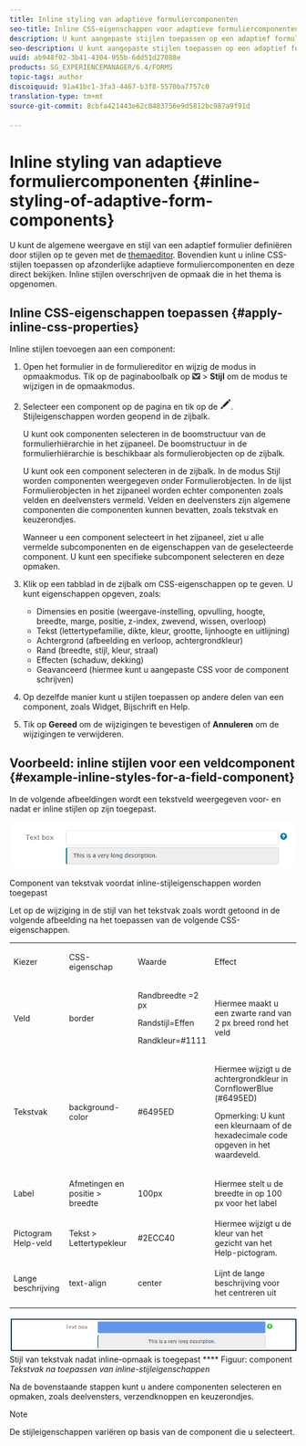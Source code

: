 ```yaml
---
title: Inline styling van adaptieve formuliercomponenten
seo-title: Inline CSS-eigenschappen voor adaptieve formuliercomponenten
description: U kunt aangepaste stijlen toepassen op een adaptief formulier, maar u kunt ook inline CSS-eigenschappen toepassen op afzonderlijke componenten van een adaptief formulier.
seo-description: U kunt aangepaste stijlen toepassen op een adaptief formulier, maar u kunt ook inline CSS-eigenschappen toepassen op afzonderlijke componenten van een adaptief formulier.
uuid: ab948f02-3b41-4304-955b-6dd51d27088e
products: SG_EXPERIENCEMANAGER/6.4/FORMS
topic-tags: author
discoiquuid: 91a41bc1-3fa3-4467-b3f8-5570ba7757c0
translation-type: tm+mt
source-git-commit: 8cbfa421443e62c0483756e9d5812bc987a9f91d

---
```



# Inline styling van adaptieve formuliercomponenten {#inline-styling-of-adaptive-form-components}

U kunt de algemene weergave en stijl van een adaptief formulier definiëren door stijlen op te geven met de [themaeditor](/help/forms/using/themes.md). Bovendien kunt u inline CSS-stijlen toepassen op afzonderlijke adaptieve formuliercomponenten en deze direct bekijken. Inline stijlen overschrijven de opmaak die in het thema is opgenomen.

## Inline CSS-eigenschappen toepassen {#apply-inline-css-properties}

Inline stijlen toevoegen aan een component:

1. Open het formulier in de formuliereditor en wijzig de modus in opmaakmodus. Tik op de paginaboolbalk op ![canvas-vervolgkeuzelijst](assets/canvas-drop-down.png) > **Stijl** om de modus te wijzigen in de opmaakmodus.
1. Selecteer een component op de pagina en tik op de ![bewerkknop](assets/edit-button.png). Stijleigenschappen worden geopend in de zijbalk.

   U kunt ook componenten selecteren in de boomstructuur van de formulierhiërarchie in het zijpaneel. De boomstructuur in de formulierhiërarchie is beschikbaar als formulierobjecten op de zijbalk.

   U kunt ook een component selecteren in de zijbalk. In de modus Stijl worden componenten weergegeven onder Formulierobjecten. In de lijst Formulierobjecten in het zijpaneel worden echter componenten zoals velden en deelvensters vermeld. Velden en deelvensters zijn algemene componenten die componenten kunnen bevatten, zoals tekstvak en keuzerondjes.

   Wanneer u een component selecteert in het zijpaneel, ziet u alle vermelde subcomponenten en de eigenschappen van de geselecteerde component. U kunt een specifieke subcomponent selecteren en deze opmaken.

1. Klik op een tabblad in de zijbalk om CSS-eigenschappen op te geven. U kunt eigenschappen opgeven, zoals:

   * Dimensies en positie (weergave-instelling, opvulling, hoogte, breedte, marge, positie, z-index, zwevend, wissen, overloop)
   * Tekst (lettertypefamilie, dikte, kleur, grootte, lijnhoogte en uitlijning)
   * Achtergrond (afbeelding en verloop, achtergrondkleur)
   * Rand (breedte, stijl, kleur, straal)
   * Effecten (schaduw, dekking)
   * Geavanceerd (hiermee kunt u aangepaste CSS voor de component schrijven)

1. Op dezelfde manier kunt u stijlen toepassen op andere delen van een component, zoals Widget, Bijschrift en Help.
1. Tik op **Gereed** om de wijzigingen te bevestigen of **Annuleren** om de wijzigingen te verwijderen.

## Voorbeeld: inline stijlen voor een veldcomponent {#example-inline-styles-for-a-field-component}

In de volgende afbeeldingen wordt een tekstveld weergegeven voor- en nadat er inline stijlen op zijn toegepast.

![Component van tekstvak voordat inline-opmaak wordt toegepast](assets/no-style.png)

Component van tekstvak voordat inline-stijleigenschappen worden toegepast

Let op de wijziging in de stijl van het tekstvak zoals wordt getoond in de volgende afbeelding na het toepassen van de volgende CSS-eigenschappen.

<table> 
 <tbody> 
  <tr> 
   <td><p>Kiezer</p> </td> 
   <td><p>CSS-eigenschap</p> </td> 
   <td><p>Waarde</p> </td> 
   <td><p>Effect</p> </td> 
  </tr> 
  <tr> 
   <td><p>Veld</p> </td> 
   <td><p>border</p> </td> 
   <td><p>Randbreedte =2 px</p> <p>Randstijl=Effen</p> <p>Randkleur=#1111</p> </td> 
   <td><p>Hiermee maakt u een zwarte rand van 2 px breed rond het veld</p> </td> 
  </tr> 
  <tr> 
   <td><p>Tekstvak</p> </td> 
   <td><p>background-color</p> </td> 
   <td><p>#6495ED</p> </td> 
   <td><p>Hiermee wijzigt u de achtergrondkleur in CornflowerBlue (#6495ED)</p> <p>Opmerking: U kunt een kleurnaam of de hexadecimale code opgeven in het waardeveld.</p> </td> 
  </tr> 
  <tr> 
   <td><p>Label</p> </td> 
   <td><p>Afmetingen en positie &gt; breedte</p> </td> 
   <td><p>100px</p> </td> 
   <td><p>Hiermee stelt u de breedte in op 100 px voor het label</p> </td> 
  </tr> 
  <tr> 
   <td>Pictogram Help-veld</td> 
   <td>Tekst &gt; Lettertypekleur</td> 
   <td>#2ECC40</td> 
   <td>Hiermee wijzigt u de kleur van het gezicht van het Help-pictogram.</td> 
  </tr> 
  <tr> 
   <td><p>Lange beschrijving</p> </td> 
   <td><p>text-align</p> </td> 
   <td><p>center</p> </td> 
   <td><p>Lijnt de lange beschrijving voor het centreren uit</p> </td> 
  </tr> 
 </tbody> 
</table>

![](assets/applied-style.png) Stijl van tekstvak nadat inline-opmaak is toegepast **** Figuur: component *Tekstvak na toepassen van inline-stijleigenschappen*

Na de bovenstaande stappen kunt u andere componenten selecteren en opmaken, zoals deelvensters, verzendknoppen en keuzerondjes.

>[!NOTE]
>
>De stijleigenschappen variëren op basis van de component die u selecteert.

